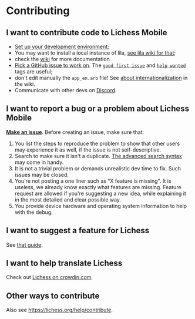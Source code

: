 # Contributing

## I want to contribute code to Lichess Mobile

- [Set up your development environment](https://docs.flutter.dev/get-started/install);
- You may want to install a local instance of lila, [see lila wiki for that](https://github.com/lichess-org/lila/wiki/Lichess-Development-Onboarding);
- check the [wiki](https://github.com/lichess-org/mobile/wiki) for more documentation
- [Pick a GitHub issue to work on](https://github.com/lichess-org/mobile/issues).
The [`good first issue`](https://github.com/lichess-org/mobile/labels/good%20first%20issue)
and [`help wanted`](https://github.com/lichess-org/mobile/labels/help%20wanted)
tags are useful;
- don't edit manually the `app_en.arb` file! See [about internationalization](https://github.com/lichess-org/mobile/wiki/About-internationalisation) in the wiki.
- Communicate with other devs on [Discord](https://discord.gg/lichess).

## I want to report a bug or a problem about Lichess Mobile

[**Make an issue**](https://github.com/lichess-org/mobile/issues/new).
Before creating an issue, make sure that:

1. You list the steps to reproduce the problem to show that other users may
experience it as well, if the issue is not self-descriptive.
2. Search to make sure it isn't a duplicate. [The advanced search syntax](https://help.github.com/articles/searching-issues/) may come in handy.
3. It is not a trivial problem or demands unrealistic dev time to fix. Such
issues may be closed.
4. You're not posting a one liner such as "X feature is missing". It is useless, we already know exactly what features are missing. Feature request are allowed if you're suggesting a new idea, while explaining it in the most detailed and clear possible way.
5. You provide device hardware and operating system information to help with the
debug.

## I want to suggest a feature for Lichess

See [that guide](https://github.com/lichess-org/lila/blob/master/CONTRIBUTING.md#i-want-to-suggest-a-feature-for-lichess).

## I want to help translate Lichess

Check out [Lichess on crowdin.com](https://crowdin.com/project/lichess).

## Other ways to contribute

Also see https://lichess.org/help/contribute.
